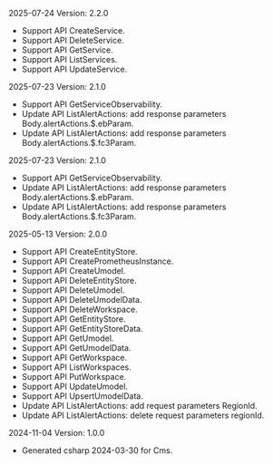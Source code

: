 2025-07-24 Version: 2.2.0
- Support API CreateService.
- Support API DeleteService.
- Support API GetService.
- Support API ListServices.
- Support API UpdateService.


2025-07-23 Version: 2.1.0
- Support API GetServiceObservability.
- Update API ListAlertActions: add response parameters Body.alertActions.$.ebParam.
- Update API ListAlertActions: add response parameters Body.alertActions.$.fc3Param.


2025-07-23 Version: 2.1.0
- Support API GetServiceObservability.
- Update API ListAlertActions: add response parameters Body.alertActions.$.ebParam.
- Update API ListAlertActions: add response parameters Body.alertActions.$.fc3Param.


2025-05-13 Version: 2.0.0
- Support API CreateEntityStore.
- Support API CreatePrometheusInstance.
- Support API CreateUmodel.
- Support API DeleteEntityStore.
- Support API DeleteUmodel.
- Support API DeleteUmodelData.
- Support API DeleteWorkspace.
- Support API GetEntityStore.
- Support API GetEntityStoreData.
- Support API GetUmodel.
- Support API GetUmodelData.
- Support API GetWorkspace.
- Support API ListWorkspaces.
- Support API PutWorkspace.
- Support API UpdateUmodel.
- Support API UpsertUmodelData.
- Update API ListAlertActions: add request parameters RegionId.
- Update API ListAlertActions: delete request parameters regionId.


2024-11-04 Version: 1.0.0
- Generated csharp 2024-03-30 for Cms.

